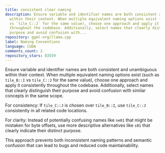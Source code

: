 ```yaml
---
title: consistent clear naming
description: Ensure variable and identifier names are both consistent and unambiguous
  within their context. When multiple equivalent naming options exist (such as `tile_B::I`
  vs `tile_C::J` for the same value), choose one approach and apply it consistently
  throughout the codebase. Additionally, select names that clearly distinguish their
  purpose and avoid confusion with...
repository: ggml-org/llama.cpp
label: Naming Conventions
language: CUDA
comments_count: 2
repository_stars: 83559
---
```


Ensure variable and identifier names are both consistent and unambiguous within their context. When multiple equivalent naming options exist (such as `tile_B::I` vs `tile_C::J` for the same value), choose one approach and apply it consistently throughout the codebase. Additionally, select names that clearly distinguish their purpose and avoid confusion with similar concepts in the same scope.

For consistency: If `tile_C::J` is chosen over `tile_B::I`, use `tile_C::J` consistently in all related code locations.

For clarity: Instead of potentially confusing names like `ne01` that might be mistaken for byte offsets, use more descriptive alternatives like `s01` that clearly indicate their distinct purpose.

This approach prevents both inconsistent naming patterns and semantic confusion that can lead to bugs and reduced code maintainability.